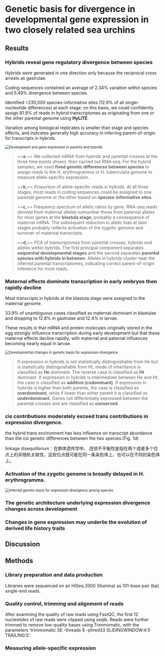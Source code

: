 # Genetic basis for divergence in developmental gene expression in two closely related sea urchins

## Results

### Hybrids reveal gene regulatory divergence between species

Hybrids were generated in one direction only because the reciprocal cross arrests as gastrulae.

Coding sequences contained an average of 2.34% variation within species and 5.49% divergence between species.

Identified >230,000 species-informative sites (12.9% of all single-nucleotide differences) at each stage; on this basis, we could confidently assign 81.9% of reads in hybrid transcriptomes as originating from one or the other parental genome using **HyLiTE**.

Variation among biological replicates is smaller than stage and species effects, and indicates generally high accuracy in inferring parent-of-origin for transcripts in hybrids.

<img src="http://cdn.liguocheng.top/blog/20200422/fv2Gv91HBnt9.png?imageslim" alt="Development and gene expression in parents and hybrids" style="zoom:80%;" />

> ==**a.**== We collected mRNA from hybrids and parental crosses at the three time points shown, then carried out RNA-seq. For the hybrid samples, we used **fixed genetic differences between species** to assign reads to the H. erythrogramma or H. tuberculata genome to measure allele-specific expression.
>
> ==**b,**== Proportion of allele-specific reads in hybrids. At all three stages, most reads in coding sequences could be assigned to one parental genome or the other based on **species-informative sites**.
>
> ==**c,**== Frequency spectrum of allelic ratios by gene. RNA-seq reads derived from maternal alleles outnumber those from paternal alleles for most genes at the **blastula stage**, probably a consequence of maternal mRNA. The subsequent reduction in allelic bias at later stages probably reflects activation of the zygotic genome and turnover of maternal transcripts.
>
> ==**d,**== PCA of transcriptomes from parental crosses, hybrids and alleles within hybrids. The first principal component separates **sequential developmental stages** and the second separates **parental species with hybrids in between**. Alleles in hybrids cluster near the inferred parental transcriptomes, indicating correct parent-of-origin inference for most reads.



### Maternal effects dominate transcription in early embryos then rapidly decline

Most transcripts in hybrids at the blastula stage were assigned to the maternal genome.

33.9% of unambiguous cases classified as maternal-dominant in blastulae and dropping to 12.8% in gastrulae and 12.4% in larvae.

These results is that mRNA and protein molecules originally stored in the egg strongly influence transcription during early development but that these maternal effects decline rapidly, with maternal and paternal influences becoming nearly equal in larvae.



<img src="http://cdn.liguocheng.top/blog/20200422/DSqYsFnhbkD1.png?imageslim" alt="Developmental changes in genetic basis for expression divergence" style="zoom:80%;" />

> If expression in hybrids is not statistically distinguishable from He but is statistically distinguishable from Ht, mode of inheritance is classified as **He** dominant. The reverse case is classified as **Ht** dominant. If expression in hybrids is intermediate between He and Ht, the case is classified as **additive (codominant)**. If expression in hybrids is higher than both parents, the case is classified as **overdominant**, while if lower than either parent it is classified as **underdominant.** Genes not differentially expressed between the parental crosses and are classified as **conserved.**

### cis contributions moderately exceed trans contributions in expression divergence.

the hybrid trans environment has less influence on transcript abundance than the cis genetic differences between the two species.(Fig. 1d)

linkage disequilibrium：在群体遗传学中， 连锁不平衡性是指在两个或者多个位点上的非随机关联性，这些位点既可能在同一条染色体上，也可以在不同的染色体上。







### Activation of the zygotic genome is broadly delayed in H. erythrogramma.

<img src="http://cdn.liguocheng.top/blog/20200423/8nzEOhuuUQ4k.png?imageslim" alt="Inferred genetic basis for expression divergence among species" style="zoom:80%;" />





### The genetic architecture underlying expression divergence changes across development









### Changes in gene expression may underlie the evolution of derived life history traits









## Discussion









## Methods

### Library preparation and data production

Libraries were sequenced on an HiSeq 2000 (Illumina) as 101-base pair (bp) single-end reads.

### Quality control, trimming and alignment of reads

After examining the quality of raw reads using FastQC, the first 12 nucleotides of raw reads were clipped using seqtk. Reads were further trimmed to remove low-quality bases using Trimmomatic, with the parameters ‘trimmomatic SE -threads 8 -phred33 SLIDINGWINDOW:4:5 TRAILING:5’.



### Measuring allele-specific expression









